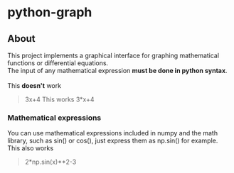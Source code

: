# python-graph
## About
This project implements a graphical interface for graphing mathematical functions or differential equations.<br>
The input of any mathematical expression **must be done in python syntax**.<br>
<br>
This **doesn't** work<br>
> 3x+4
This works
> 3\*x+4
### Mathematical expressions
You can use mathematical expressions included in numpy and the math library, such as sin() or cos(), just express them as np.sin() for example. <br>
This also works
> 2\*np.sin(x)\*\*2-3
